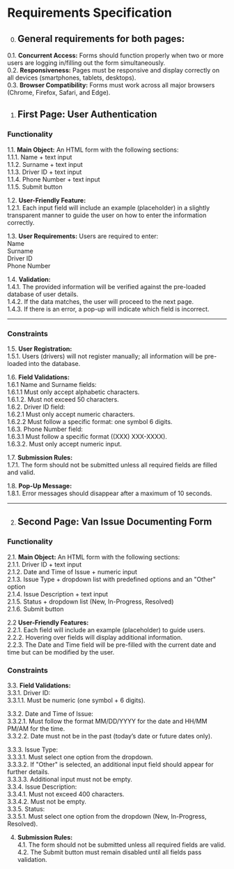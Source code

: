 # Requirements Specification

0. ## General requirements for both pages: 
0.1. **Concurrent Access:**  Forms should function properly when two or more users are logging in/filling out the form simultaneously.  
0.2. **Responsiveness:** Pages must be responsive and display correctly on all devices (smartphones, tablets, desktops).  
0.3. **Browser Compatibility:**  Forms must work across all major browsers (Chrome, Firefox, Safari, and Edge).  

1. ## First Page: User Authentication  

### Functionality
1.1. **Main Object:** An HTML form with the following sections:  
        1.1.1. Name + text input   
        1.1.2. Surname + text input  
        1.1.3. Driver ID + text input  
        1.1.4. Phone Number + text input  
        1.1.5. Submit button  

1.2. **User-Friendly Feature:**  
    1.2.1. Each input field will include an example (placeholder) in a slightly transparent manner to guide the user on how to enter the information correctly.  

1.3. **User Requirements:**  Users are required to enter:   
      Name    
      Surname  
      Driver ID  
      Phone Number  

1.4. **Validation:**     
   1.4.1. The provided information will be verified against the pre-loaded database of user details.  
   1.4.2. If the data matches, the user will proceed to the next page.  
   1.4.3. If there is an error, a pop-up will indicate which field is incorrect.  


---


### Constraints

1.5. **User Registration:**    
    1.5.1. Users (drivers) will not register manually; all information will be pre-loaded into the database.  

1.6. **Field Validations:**  
      1.6.1 Name and Surname fields:   
      1.6.1.1 Must only accept alphabetic characters.  
      1.6.1.2. Must not exceed 50 characters.  
      1.6.2. Driver ID field:        
      1.6.2.1 Must only accept numeric characters.  
      1.6.2.2 Must follow a specific format: one symbol 6 digits.  
      1.6.3. Phone Number field:       
      1.6.3.1 Must follow a specific format ((XXX) XXX-XXXX).  
      1.6.3.2. Must only accept numeric input.  

1.7. **Submission Rules:**  
    1.7.1. The form should not be submitted unless all required fields are filled and valid.  

1.8. **Pop-Up Message:**  
    1.8.1. Error messages should disappear after a maximum of 10 seconds.  

---

2. ## Second Page: Van Issue Documenting Form

### Functionality

2.1. **Main Object:** An HTML form with the following sections:  
      2.1.1. Driver ID + text input  
      2.1.2. Date and Time of Issue + numeric input  
      2.1.3. Issue Type + dropdown list with predefined options and an "Other" option  
      2.1.4. Issue Description + text input  
       2.1.5. Status + dropdown list (New, In-Progress, Resolved)  
       2.1.6. Submit button  

2.2 **User-Friendly Features:**  
   2.2.1. Each field will include an example (placeholder) to guide users.  
   2.2.2. Hovering over fields will display additional information.  
   2.2.3. The Date and Time field will be pre-filled with the current date and time but can be modified by the user.  


### Constraints

3.3. **Field Validations:**  
     3.3.1. Driver ID:  
     3.3.1.1. Must be numeric (one symbol + 6 digits).   
   
 3.3.2. Date and Time of Issue:  
      3.3.2.1. Must follow the format MM/DD/YYYY for the date and HH/MM PM/AM for the time.  
      3.3.2.2. Date must not be in the past (today’s date or future dates only).   
   
3.3.3. Issue Type:  
     3.3.3.1. Must select one option from the dropdown.  
     3.3.3.2. If "Other" is selected, an additional input field should appear for further details.  
     3.3.3.3. Additional input must not be empty.  
     3.3.4. Issue Description:  
     3.3.4.1. Must not exceed 400 characters.  
     3.3.4.2. Must not be empty.  
     3.3.5. Status:  
     3.3.5.1. Must select one option from the dropdown (New, In-Progress, Resolved). 

4. **Submission Rules:**  
   4.1. The form should not be submitted unless all required fields are valid.  
   4.2. The Submit button must remain disabled until all fields pass validation.  
